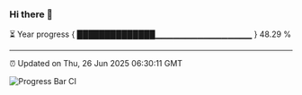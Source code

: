 ### Hi there 👋

⏳ Year progress { ██████████████▁▁▁▁▁▁▁▁▁▁▁▁▁▁▁▁ } 48.29 %

---

⏰ Updated on Thu, 26 Jun 2025 06:30:11 GMT

![Progress Bar CI](https://github.com/liununu/liununu/workflows/Progress%20Bar%20CI/badge.svg)
